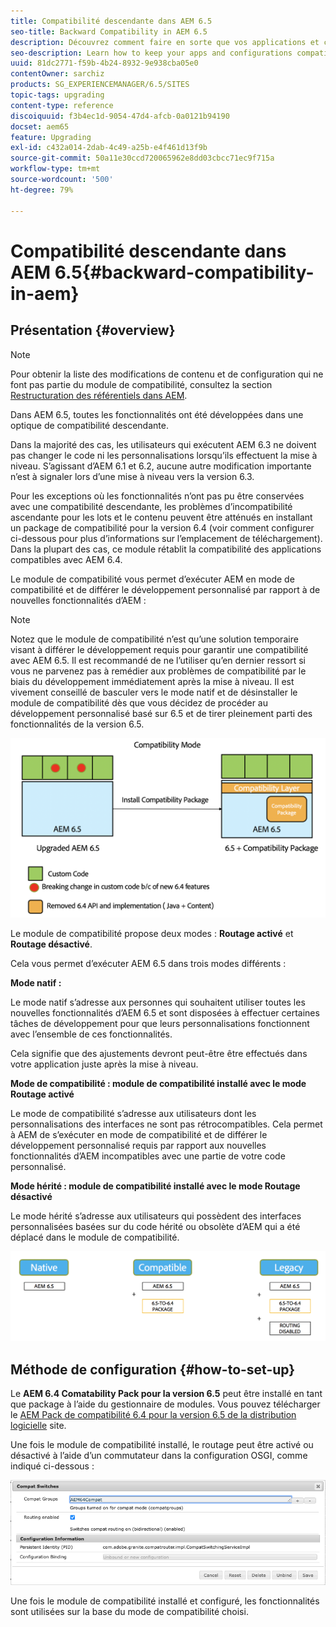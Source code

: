 ```yaml
---
title: Compatibilité descendante dans AEM 6.5
seo-title: Backward Compatibility in AEM 6.5
description: Découvrez comment faire en sorte que vos applications et configurations restent compatibles avec AEM 6.5
seo-description: Learn how to keep your apps and configurations compatible with AEM 6.5
uuid: 81dc2771-f59b-4b24-8932-9e938cba05e0
contentOwner: sarchiz
products: SG_EXPERIENCEMANAGER/6.5/SITES
topic-tags: upgrading
content-type: reference
discoiquuid: f3b4ec1d-9054-47d4-afcb-0a0121b94190
docset: aem65
feature: Upgrading
exl-id: c432a014-2dab-4c49-a25b-e4f461d13f9b
source-git-commit: 50a11e30ccd720065962e8dd03cbcc71ec9f715a
workflow-type: tm+mt
source-wordcount: '500'
ht-degree: 79%

---
```


# Compatibilité descendante dans AEM 6.5{#backward-compatibility-in-aem}

## Présentation {#overview}

>[!NOTE]
>
>Pour obtenir la liste des modifications de contenu et de configuration qui ne font pas partie du module de compatibilité, consultez la section [Restructuration des référentiels dans AEM](/help/sites-deploying/repository-restructuring.md).

Dans AEM 6.5, toutes les fonctionnalités ont été développées dans une optique de compatibilité descendante.

Dans la majorité des cas, les utilisateurs qui exécutent AEM 6.3 ne doivent pas changer le code ni les personnalisations lorsqu’ils effectuent la mise à niveau. S’agissant d’AEM 6.1 et 6.2, aucune autre modification importante n’est à signaler lors d’une mise à niveau vers la version 6.3.

Pour les exceptions où les fonctionnalités n’ont pas pu être conservées avec une compatibilité descendante, les problèmes d’incompatibilité ascendante pour les lots et le contenu peuvent être atténués en installant un package de compatibilité pour la version 6.4 (voir comment configurer ci-dessous pour plus d’informations sur l’emplacement de téléchargement). Dans la plupart des cas, ce module rétablit la compatibilité des applications compatibles avec AEM 6.4.

Le module de compatibilité vous permet d’exécuter AEM en mode de compatibilité et de différer le développement personnalisé par rapport à de nouvelles fonctionnalités d’AEM :

>[!NOTE]
>
>Notez que le module de compatibilité n’est qu’une solution temporaire visant à différer le développement requis pour garantir une compatibilité avec AEM 6.5. Il est recommandé de ne l’utiliser qu’en dernier ressort si vous ne parvenez pas à remédier aux problèmes de compatibilité par le biais du développement immédiatement après la mise à niveau. Il est vivement conseillé de basculer vers le mode natif et de désinstaller le module de compatibilité dès que vous décidez de procéder au développement personnalisé basé sur 6.5 et de tirer pleinement parti des fonctionnalités de la version 6.5.

![sase](assets/sase.png)

Le module de compatibilité propose deux modes : **Routage activé** et **Routage désactivé**.

Cela vous permet d’exécuter AEM 6.5 dans trois modes différents :

**Mode natif :**

Le mode natif s’adresse aux personnes qui souhaitent utiliser toutes les nouvelles fonctionnalités d’AEM 6.5 et sont disposées à effectuer certaines tâches de développement pour que leurs personnalisations fonctionnent avec l’ensemble de ces fonctionnalités.

Cela signifie que des ajustements devront peut-être être effectués dans votre application juste après la mise à niveau.

**Mode de compatibilité : module de compatibilité installé avec le mode Routage activé**

Le mode de compatibilité s’adresse aux utilisateurs dont les personnalisations des interfaces ne sont pas rétrocompatibles. Cela permet à AEM de s’exécuter en mode de compatibilité et de différer le développement personnalisé requis par rapport aux nouvelles fonctionnalités d’AEM incompatibles avec une partie de votre code personnalisé.

**Mode hérité : module de compatibilité installé avec le mode Routage désactivé**

Le mode hérité s’adresse aux utilisateurs qui possèdent des interfaces personnalisées basées sur du code hérité ou obsolète d’AEM qui a été déplacé dans le module de compatibilité.

![sapte](assets/sapte.png)

## Méthode de configuration {#how-to-set-up}

Le **AEM 6.4 Comatability Pack pour la version 6.5** peut être installé en tant que package à l’aide du gestionnaire de modules. Vous pouvez télécharger le [AEM Pack de compatibilité 6.4 pour la version 6.5 de la distribution logicielle](https://experience.adobe.com/#/downloads/content/software-distribution/en/aem.html?fulltext=compat*&amp;orderby=%40jcr%3Acontent%2Fjcr%3AlastModified&amp;orderby.sort=desc&amp;layout=list&amp;p.offset=0&amp;p.limit=20&amp;package=%2Fcontent%2Fsoftware-distribution%2Fen%2Fdetails.html%2Fcontent%2Fdam%2Faem%2Fpublic%2Fadobe%2Fpackages%2Fcq650%2Fcompatpack%2Faem-compat-cq65-to-cq64) site.

Une fois le module de compatibilité installé, le routage peut être activé ou désactivé à l’aide d’un commutateur dans la configuration OSGI, comme indiqué ci-dessous :

![Sélecteurs de composites](assets/compat-switches.png)

Une fois le module de compatibilité installé et configuré, les fonctionnalités sont utilisées sur la base du mode de compatibilité choisi.
